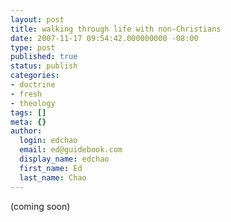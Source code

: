 ```yaml
---
layout: post
title: walking through life with non-Christians
date: 2007-11-17 09:54:42.000000000 -08:00
type: post
published: true
status: publish
categories:
- doctrine
- fresh
- theology
tags: []
meta: {}
author:
  login: edchao
  email: ed@guidebook.com
  display_name: edchao
  first_name: Ed
  last_name: Chao
---
```

<p>(coming soon)</p>
